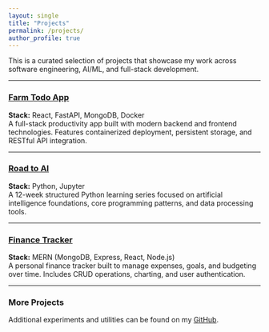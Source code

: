 ```yaml
---
layout: single
title: "Projects"
permalink: /projects/
author_profile: true
---
```


This is a curated selection of projects that showcase my work across software engineering, AI/ML, and full-stack development.

---

### **[Farm Todo App](https://github.com/SolomonSmith-dev/farm-todo)**

**Stack:** React, FastAPI, MongoDB, Docker  
A full-stack productivity app built with modern backend and frontend technologies. Features containerized deployment, persistent storage, and RESTful API integration.

---

### **[Road to AI](https://github.com/SolomonSmith-dev/road_to_ai)**

**Stack:** Python, Jupyter  
A 12-week structured Python learning series focused on artificial intelligence foundations, core programming patterns, and data processing tools.

---

### **[Finance Tracker](https://github.com/SolomonSmith-dev/finance-tracker)**

**Stack:** MERN (MongoDB, Express, React, Node.js)  
A personal finance tracker built to manage expenses, goals, and budgeting over time. Includes CRUD operations, charting, and user authentication.

---

### **More Projects**

Additional experiments and utilities can be found on my [GitHub](https://github.com/SolomonSmith-dev?tab=repositories).

